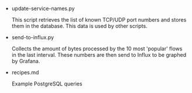 * update-service-names.py

  This script retrieves the list of known TCP/UDP port numbers and stores them in the database.
  This data is used by other scripts.

* send-to-influx.py

  Collects the amount of bytes processed by the 10 most 'popular' flows in the last interval.
  These numbers are then send to Influx to be graphed by Grafana.

* recipes.md

  Example PostgreSQL queries
